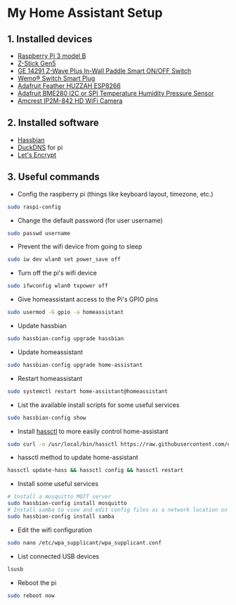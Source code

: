 
# My Home Assistant Setup #

## 1. Installed devices
- [Raspberry Pi 3 model B](https://www.raspberrypi.org/products/raspberry-pi-3-model-b/)
- [Z-Stick Gen5](https://aeotec.com/z-wave-usb-stick)
- [GE 14291 Z-Wave Plus In-Wall Paddle Smart ON/OFF Switch](https://www.zwaveproducts.com/shop/brands/ge/14291-ge-14291-z-wave-plus-in-wall-paddle-smart-on-off-switch) 
- [Wemo® Switch Smart Plug](http://www.belkin.com/us/p/P-F7C027/)
- [Adafruit Feather HUZZAH ESP8266](https://www.adafruit.com/product/2821)
- [Adafruit BME280 I2C or SPI Temperature Humidity Pressure Sensor](https://www.adafruit.com/product/2652)
- [Amcrest IP2M-842 HD WiFi Camera](https://amcrest.com/amcrest-1080p-bullt-wifi-video-security-ip-camera-pt-ip2m-842-white.html)
## 2. Installed software
- [Hassbian](https://home-assistant.io/docs/installation/hassbian/)
- [DuckDNS](https://www.duckdns.org/install.jsp) for pi
- [Let's Encrypt](https://github.com/letsencrypt)

## 3. Useful commands
* Config the raspberry pi (things like keyboard layout, timezone, etc.)

```sh
sudo raspi-config
```

* Change the default password (for user username)

```sh
sudo passwd username
```

* Prevent the wifi device from going to sleep

```sh
sudo iw dev wlan0 set power_save off
```

* Turn off the pi's wifi device

```sh
sudo ifwconfig wlan0 txpower off
```

* Give homeassistant access to the Pi's GPIO pins

```sh
sudo usermod -G gpio -a homeassistant
```

* Update hassbian

```sh
sudo hassbian-config upgrade hassbian
```

* Update homeassistant

```sh
sudo hassbian-config upgrade home-assistant
```

* Restart homeassistant

```sh
sudo systemctl restart home-assistant@homeassistant
```

*  List the available install scripts for some useful services

```sh
sudo hassbian-config show
```

* Install [hassctl](https://github.com/dale3h/hassctl) to more easily control home-assistant

```sh
sudo curl -o /usr/local/bin/hassctl https://raw.githubusercontent.com/dale3h/hassctl/master/hassctl && sudo chmod +x /usr/local/bin/hassctl
```

* hassctl method to update home-assistant

```sh
hassctl update-hass && hassctl config && hassctl restart
```

* Install some useful services

```sh
# Install a mosquitto MQTT server
sudo hassbian-config install mosquitto
# Install samba to view and edit config files as a network location on a PC
sudo hassbian-config install samba
```

* Edit the wifi configuration

```sh
sudo nano /etc/wpa_supplicant/wpa_supplicant.conf
```

* List connected USB devices

```sh
lsusb
```

* Reboot the pi

```sh
sudo reboot now
```